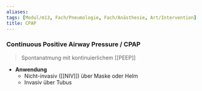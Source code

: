 ```yaml
---
aliases: 
tags: [Modul/m13, Fach/Pneumologie, Fach/Anästhesie, Art/Intervention]
title: CPAP
---
```

### Continuous Positive Airway Pressure / CPAP
> Spontanatmung mit kontinuierlichem [[PEEP]]
- **Anwendung**
	- Nicht-invasiv ([[NIV]]) über Maske oder Helm
	- Invasiv über Tubus